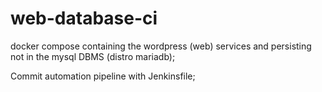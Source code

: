 # web-database-ci

docker compose containing the wordpress (web) services and persisting
not in the mysql DBMS (distro mariadb);

Commit automation pipeline with Jenkinsfile;

